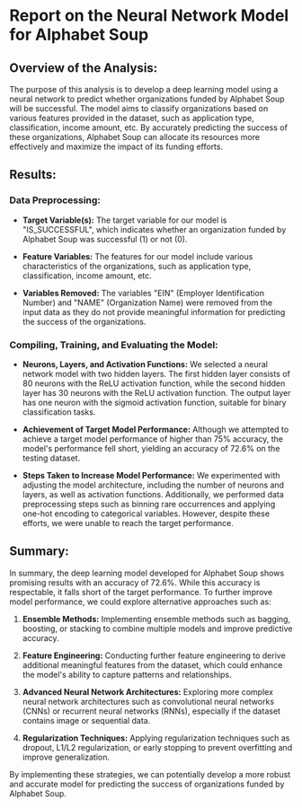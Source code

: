 # Report on the Neural Network Model for Alphabet Soup

## Overview of the Analysis:

The purpose of this analysis is to develop a deep learning model using a neural network to predict whether organizations funded by Alphabet Soup will be successful. The model aims to classify organizations based on various features provided in the dataset, such as application type, classification, income amount, etc. By accurately predicting the success of these organizations, Alphabet Soup can allocate its resources more effectively and maximize the impact of its funding efforts.

## Results:

### Data Preprocessing:

- **Target Variable(s):** The target variable for our model is "IS_SUCCESSFUL", which indicates whether an organization funded by Alphabet Soup was successful (1) or not (0).

- **Feature Variables:** The features for our model include various characteristics of the organizations, such as application type, classification, income amount, etc.

- **Variables Removed:** The variables "EIN" (Employer Identification Number) and "NAME" (Organization Name) were removed from the input data as they do not provide meaningful information for predicting the success of the organizations.

### Compiling, Training, and Evaluating the Model:

- **Neurons, Layers, and Activation Functions:** We selected a neural network model with two hidden layers. The first hidden layer consists of 80 neurons with the ReLU activation function, while the second hidden layer has 30 neurons with the ReLU activation function. The output layer has one neuron with the sigmoid activation function, suitable for binary classification tasks.

- **Achievement of Target Model Performance:** Although we attempted to achieve a target model performance of higher than 75% accuracy, the model's performance fell short, yielding an accuracy of 72.6% on the testing dataset.

- **Steps Taken to Increase Model Performance:** We experimented with adjusting the model architecture, including the number of neurons and layers, as well as activation functions. Additionally, we performed data preprocessing steps such as binning rare occurrences and applying one-hot encoding to categorical variables. However, despite these efforts, we were unable to reach the target performance.

## Summary:

In summary, the deep learning model developed for Alphabet Soup shows promising results with an accuracy of 72.6%. While this accuracy is respectable, it falls short of the target performance. To further improve model performance, we could explore alternative approaches such as:

1. **Ensemble Methods:** Implementing ensemble methods such as bagging, boosting, or stacking to combine multiple models and improve predictive accuracy.

2. **Feature Engineering:** Conducting further feature engineering to derive additional meaningful features from the dataset, which could enhance the model's ability to capture patterns and relationships.

3. **Advanced Neural Network Architectures:** Exploring more complex neural network architectures such as convolutional neural networks (CNNs) or recurrent neural networks (RNNs), especially if the dataset contains image or sequential data.

4. **Regularization Techniques:** Applying regularization techniques such as dropout, L1/L2 regularization, or early stopping to prevent overfitting and improve generalization.

By implementing these strategies, we can potentially develop a more robust and accurate model for predicting the success of organizations funded by Alphabet Soup.